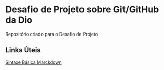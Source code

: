 # Desafio de Projeto sobre Git/GitHub da Dio
Repositório criado para o Desafio de Projeto

## Links Úteis
[Sintaxe Básica Marckdown](https://docs.github.com/pt/get-started/writing-on-github/getting-started-with-writing-and-formatting-on-github/basic-writing-and-formatting-syntax)
